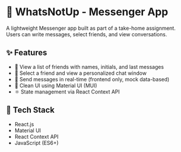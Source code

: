 # 💬 WhatsNotUp - Messenger App

A lightweight Messenger app built as part of a take-home assignment. Users can write messages, select friends, and view conversations.

## ✨ Features

- 📜 View a list of friends with names, initials, and last messages
- 💬 Select a friend and view a personalized chat window
- 📝 Send messages in real-time (frontend only, mock data-based)
- 🎨 Clean UI using Material UI (MUI)
- ⚛️ State management via React Context API

## 🚀 Tech Stack

- React.js
- Material UI
- React Context API
- JavaScript (ES6+)

